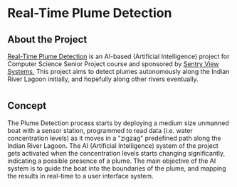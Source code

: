 
# Real-Time Plume Detection
## About the Project
[Real-Time Plume Detection](https://sites.google.com/my.fit.edu/real-time-plume-detection "Project's Website") is an AI-based (Artificial Intelligence) project for Computer Science Senior Project course and sponsored by [Sentry View Systems.](https://sentryviewsystems.com/ "Sentry's Home Page") This project aims to detect plumes autonomously along the Indian River Lagoon initially, and hopefully along other rivers eventually. 
#
## Concept
The Plume Detection process starts by deploying a medium size unmanned boat with a sensor station, programmed to read data (i.e. water concentration levels) as it moves in a "zigzag" predefined path along the Indian River Lagoon. The AI (Artificial Intelligence) system of the project gets activated when the concentration levels starts changing significantly, indicating a possible presence of a plume. The main objective of the AI system is to guide the boat into the boundaries of the plume, and mapping the results in real-time to a user interface system.
